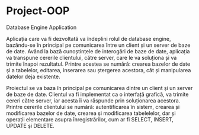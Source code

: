 # Project-OOP
Database Engine Application

Aplicația care va fi dezvoltată va îndeplini rolul de database engine, bazându-se în principal pe comunicarea între un client și un server de baze de date. Având la bază cunoștințele de interogări de baze de date, aplicația va transpune cererile clientului, către server, care le va soluționa și va trimite înapoi rezultatul. Printre acestea se numără: crearea bazelor de date și a tabelelor, editarea, inserarea sau ștergerea acestora, cât și manipularea datelor deja existente.

Proiectul se va baza în principal pe comunicarea dintre un client și un server de baze de date. Clientul va fi implementat ca o interfață grafică, va trimite cereri către server, iar acesta îi va răspunde prin soluționarea acestora. Printre cererile clientului se numără: autentificarea în sistem, crearea și modificarea bazelor de date, crearea și modificarea tabelelelor, dar și operații elementare asupra înregistrărilor, cum ar fi SELECT, INSERT, UPDATE și DELETE.
